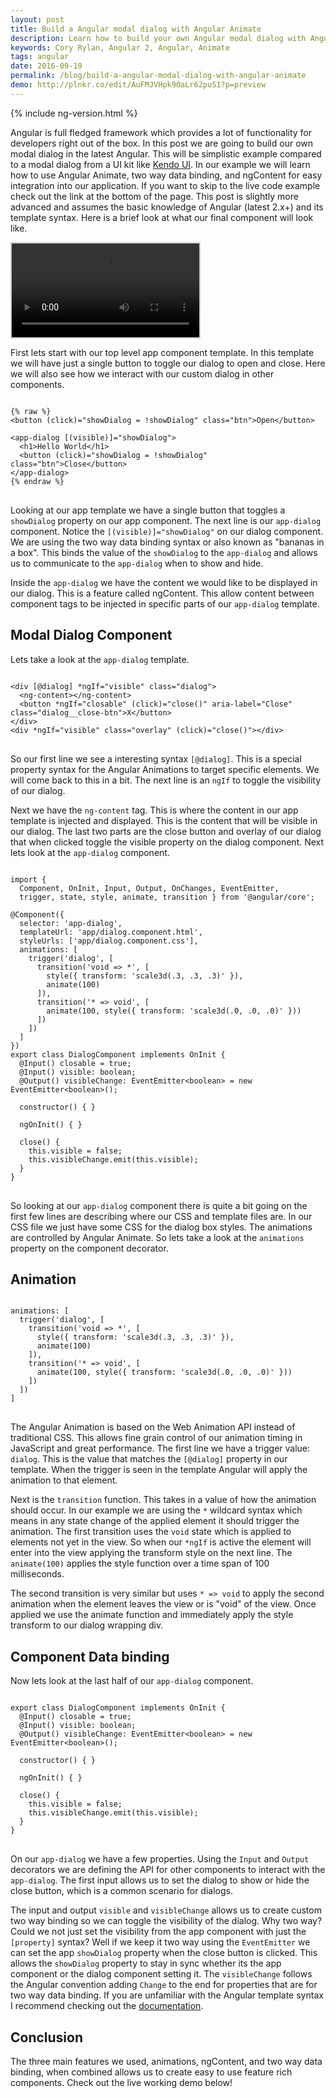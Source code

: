 ```yaml
---
layout: post
title: Build a Angular modal dialog with Angular Animate
description: Learn how to build your own Angular modal dialog with Angular Animate
keywords: Cory Rylan, Angular 2, Angular, Animate
tags: angular
date: 2016-09-19
permalink: /blog/build-a-angular-modal-dialog-with-angular-animate
demo: http://plnkr.co/edit/AuFMJVHpk9OaLr62puS1?p=preview
---
```


{% include ng-version.html %}

Angular is full fledged framework which provides a lot of functionality for developers right out of the box.
In this post we are going to build our own modal dialog in the latest Angular. This will be simplistic example compared to 
a modal dialog from a UI kit like [Kendo UI](http://www.telerik.com/kendo-angular-ui/). In our example 
we will learn how to use Angular Animate, two way data binding, and ngContent for easy integration into our application.
If you want to skip to the live code example check out the link at the bottom of the page. This post is slightly 
more advanced and assumes the basic knowledge of Angular (latest 2.x+) and its template syntax.
Here is a brief look at what our final component will look like.

<video src="/assets/video/posts/2016-15-09-build-a-angular-modal-dialog-with-angular-animate/angular-modal-dialog.mp4" autoplay loop controls bp-layout="float-center 5--max" style="border: 2px solid #ccc;"></video>

First lets start with our top level app component template. In this template we will have just a single button
to toggle our dialog to open and close. Here we will also see how we interact with our custom dialog in other components.

<pre class="language-html">
<code>
{% raw %}
&lt;button (click)=&quot;showDialog = !showDialog&quot; class=&quot;btn&quot;&gt;Open&lt;/button&gt;

&lt;app-dialog [(visible)]=&quot;showDialog&quot;&gt;
  &lt;h1&gt;Hello World&lt;/h1&gt;
  &lt;button (click)=&quot;showDialog = !showDialog&quot; class=&quot;btn&quot;&gt;Close&lt;/button&gt;
&lt;/app-dialog&gt;
{% endraw %}
</code>
</pre>

Looking at our app template we have a single button that toggles a `showDialog` property on our app component.
The next line is our `app-dialog` component. Notice the `[(visible)]="showDialog"` on our dialog component.
We are using the two way data binding syntax or also known as "bananas in a box". This binds the value of the `showDialog`
to the `app-dialog` and allows us to communicate to the `app-dialog` when to show and hide. 


Inside the `app-dialog` we have the content we would like to be displayed in our dialog. This is a feature called
ngContent. This allow content between component tags to be injected in specific parts of our `app-dialog` template.

## Modal Dialog Component

Lets take a look at the `app-dialog` template.

<pre class="language-html">
<code>
&lt;div [@dialog] *ngIf=&quot;visible&quot; class=&quot;dialog&quot;&gt;
  &lt;ng-content&gt;&lt;/ng-content&gt;
  &lt;button *ngIf=&quot;closable&quot; (click)=&quot;close()&quot; aria-label=&quot;Close&quot; class=&quot;dialog__close-btn&quot;&gt;X&lt;/button&gt;
&lt;/div&gt;
&lt;div *ngIf=&quot;visible&quot; class=&quot;overlay&quot; (click)=&quot;close()&quot;&gt;&lt;/div&gt;
</code>
</pre>

So our first line we see a interesting syntax `[@dialog]`. This is a special property syntax for the Angular Animations
to target specific elements. We will come back to this in a bit. The next line is an `ngIf` to toggle the 
visibility of our dialog.

Next we have the `ng-content` tag. This is where the content in our app template is injected and displayed. This
is the content that will be visible in our dialog. The last two parts are the close button and overlay of our dialog
that when clicked toggle the visible property on the dialog component. Next lets look at the `app-dialog` component.

<pre class="language-javascript">
<code>
import { 
  Component, OnInit, Input, Output, OnChanges, EventEmitter, 
  trigger, state, style, animate, transition } from &#39;@angular/core&#39;;

@Component({
  selector: &#39;app-dialog&#39;,
  templateUrl: &#39;app/dialog.component.html&#39;,
  styleUrls: [&#39;app/dialog.component.css&#39;],
  animations: [
    trigger(&#39;dialog&#39;, [
      transition(&#39;void =&gt; *&#39;, [
        style({ transform: &#39;scale3d(.3, .3, .3)&#39; }),
        animate(100)
      ]),
      transition(&#39;* =&gt; void&#39;, [
        animate(100, style({ transform: &#39;scale3d(.0, .0, .0)&#39; }))
      ])
    ])
  ]
})
export class DialogComponent implements OnInit {
  @Input() closable = true;
  @Input() visible: boolean;
  @Output() visibleChange: EventEmitter&lt;boolean&gt; = new EventEmitter&lt;boolean&gt;();

  constructor() { }

  ngOnInit() { }

  close() {
    this.visible = false;
    this.visibleChange.emit(this.visible);
  }
}
</code>
</pre>

So looking at our `app-dialog` component there is quite a bit going on the first few lines
are describing where our CSS and template files are. In our CSS file we just have some CSS
for the dialog box styles. The animations are controlled by Angular Animate. So lets take a look
at the `animations` property on the component decorator.

## Animation

<pre>
<code class="language-javascript">
animations: [
  trigger(&#39;dialog&#39;, [
    transition(&#39;void =&gt; *&#39;, [
      style({ transform: &#39;scale3d(.3, .3, .3)&#39; }),
      animate(100)
    ]),
    transition(&#39;* =&gt; void&#39;, [
      animate(100, style({ transform: &#39;scale3d(.0, .0, .0)&#39; }))
    ])
  ])
]
</code>
</pre>

The Angular Animation is based on the Web Animation API instead of traditional CSS. This allows 
fine grain control of our animation timing in JavaScript and great performance. The first line we have
a trigger value: `dialog`. This is the value that matches the `[@dialog]` property in our template.
When the trigger is seen in the template Angular will apply the animation to that element.

Next is the `transition` function. This takes in a value of how the animation should occur. In our example
we are using the `*` wildcard syntax which means in any state change of the applied element it should
trigger the animation. The first transition uses the `void` state which is applied to elements not yet in
the view. So when our `*ngIf` is active the element will enter into the view applying the transform
style on the next line. The `animate(100)` applies the style function over a time span of 100 milliseconds.

The second transition is very similar but uses `* => void` to apply the second animation when the element
leaves the view or is "void" of the view. Once applied we use the animate function and immediately apply the style transform to 
our dialog wrapping div.

## Component Data binding

Now lets look at the last half of our `app-dialog` component.

<pre class="language-javascript">
<code>
export class DialogComponent implements OnInit {
  @Input() closable = true;
  @Input() visible: boolean;
  @Output() visibleChange: EventEmitter&lt;boolean&gt; = new EventEmitter&lt;boolean&gt;();

  constructor() { }

  ngOnInit() { }

  close() {
    this.visible = false;
    this.visibleChange.emit(this.visible);
  }
}
</code>
</pre>

On our `app-dialog` we have a few properties. Using the `Input` and `Output` decorators we are 
defining the API for other components to interact with the `app-dialog`. The first input allows 
us to set the dialog to show or hide the close button, which is a common scenario for dialogs.

The input and output `visible` and `visibleChange` allows us to create custom two way binding
so we can toggle the visibility of the dialog. Why two way? Could we not just set the visibility from the 
app component with just the `[property]` syntax? Well if we keep it two way using the `EventEmitter` 
we can set the app `showDialog` property when the close button is clicked. This allows 
the `showDialog` property to stay in sync whether its the app component or the dialog component setting it. 
The `visibleChange` follows the Angular convention adding `Change` to the end for properties that are for 
two way data binding. If you are unfamiliar with the Angular template syntax
I recommend checking out the [documentation](https://angular.io).

## Conclusion

The three main features we used, animations, ngContent, and two way data binding, when combined allows us
to create easy to use feature rich components. Check out the live working demo below!